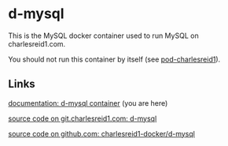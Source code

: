 # d-mysql

This is the MySQL docker container used to run MySQL on charlesreid1.com.

You should not run this container by itself (see 
[pod-charlesreid1](https://git.charlesreid1.com/docker/pod-charlesreid1.git)).

## Links

[documentation: d-mysql container](https://pages.charlesreid1.com/d-mysql/) (you are here)

[source code on git.charlesreid1.com: d-mysql](https://git.charlesreid1.com/docker/d-mysql)

[source code on github.com: charlesreid1-docker/d-mysql](https://github.com/charlesreid1-docker/d-mysql)


